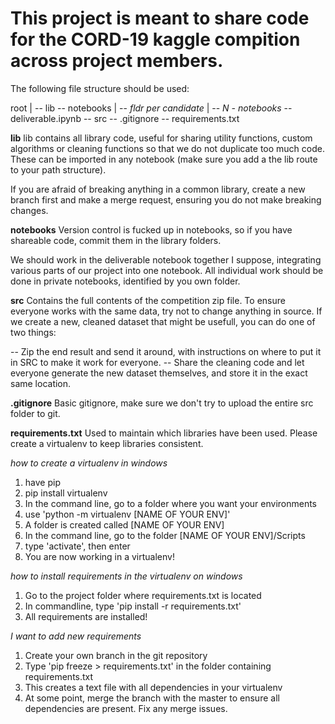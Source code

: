 # This project is meant to share code for the CORD-19 kaggle compition across project members. 

The following file structure should be used:

root
|
-- lib
-- notebooks
	|
	-- *fldr per candidate*
		|
		-- *N - notebooks*
	-- deliverable.ipynb
-- src
-- .gitignore
-- requirements.txt

**lib**
lib contains all library code, useful for sharing utility functions, custom algorithms or cleaning functions so that we do not duplicate too much code. These can be imported in any notebook (make sure you add a the lib route to your path structure).

If you are afraid of breaking anything in a common library, create a new branch first and make a merge request, ensuring you do not make breaking changes. 

**notebooks**
Version control is fucked up in notebooks, so if you have shareable code, commit them in the library folders. 

We should work in the deliverable notebook together I suppose, integrating various parts of our project into one notebook. All individual work should be done in private notebooks, identified by you own folder.

**src**
Contains the full contents of the competition zip file. To ensure everyone works with the same data, try not to change anything in source. If we create a new, cleaned dataset that might be usefull, you can do one of two things:

-- Zip the end result and send it around, with instructions on where to put it in SRC to make it work for everyone. 
-- Share the cleaning code and let everyone generate the new dataset themselves, and store it in the exact same location. 

**.gitignore**
Basic gitignore, make sure we don't try to upload the entire src folder to git. 

**requirements.txt**
Used to maintain which libraries have been used. Please create a virtualenv to keep libraries consistent. 

*how to create a virtualenv in windows*
1. have pip
2. pip install virtualenv
3. In the command line, go to a folder where you want your environments
4. use 'python -m virtualenv [NAME OF YOUR ENV]'
5. A folder is created called [NAME OF YOUR ENV]
6. In the command line, go to the folder [NAME OF YOUR ENV]/Scripts
7. type 'activate', then enter
8. You are now working in a virtualenv!

*how to install requirements in the virtualenv on windows*
1. Go to the project folder where requirements.txt is located
2. In commandline, type 'pip install -r requirements.txt'
3. All requirements are installed!

*I want to add new requirements*
1. Create your own branch in the git repository
2. Type 'pip freeze > requirements.txt' in the folder containing requirements.txt
3. This creates a text file with all dependencies in your virtualenv
4. At some point, merge the branch with the master to ensure all dependencies are present. Fix any merge issues. 